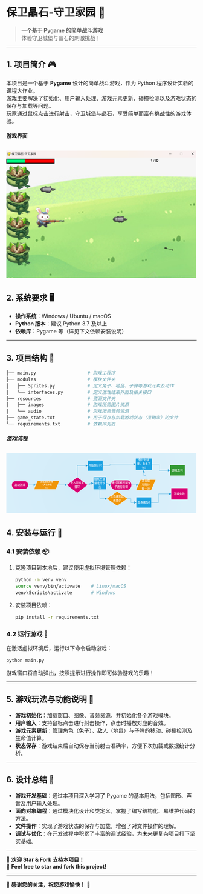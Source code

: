 # 保卫晶石-守卫家园 🌟

> **一个基于 Pygame 的简单战斗游戏**  
> 体验守卫城堡与晶石的刺激挑战！

---

## 1. 项目简介 🎮

本项目是一个基于 **Pygame** 设计的简单战斗游戏，作为 Python 程序设计实验的课程大作业。  
游戏主要解决了初始化、用户输入处理、游戏元素更新、碰撞检测以及游戏状态的保存与加载等问题。  
玩家通过鼠标点击进行射击，守卫城堡与晶石，享受简单而富有挑战性的游戏体验。

#### 游戏界面

## ![image](https://github.com/xi029/CrystalGuard/blob/main/img/image.png)

## 2. 系统要求 🖥️

- **操作系统**：Windows / Ubuntu / macOS
- **Python 版本**：建议 Python 3.7 及以上
- **依赖库**：Pygame 等（详见下文依赖安装说明）

---

## 3. 项目结构 📁

```bash
├── main.py                   # 游戏主程序
├── modules                   # 模块文件夹
│   ├── Sprites.py            # 定义兔子、地鼠、子弹等游戏元素及动作
│   └── interfaces.py         # 定义游戏结束界面及相关接口
├── resources                 # 资源文件夹
│   ├── images                # 游戏所需图片资源
│   └── audio                 # 游戏所需音频资源
├── game_state.txt            # 用于保存与加载游戏状态（准确率）的文件
└── requirements.txt          # 依赖库列表
```

##### 游戏流程

## ![image](https://github.com/xi029/CrystalGuard/blob/main/img/image0.png)

## 4. 安装与运行 🚀

### 4.1 安装依赖 📦

1. 克隆项目到本地后，建议使用虚拟环境管理依赖：
   ```bash
   python -m venv venv
   source venv/bin/activate    # Linux/macOS
   venv\Scripts\activate       # Windows
   ```
2. 安装项目依赖：
   ```bash
   pip install -r requirements.txt
   ```

### 4.2 运行游戏 🎲

在激活虚拟环境后，运行以下命令启动游戏：

```bash
python main.py
```

游戏窗口将自动弹出，按照提示进行操作即可体验游戏的乐趣！

---

## 5. 游戏玩法与功能说明 🎯

- **游戏初始化**：加载窗口、图像、音频资源，并初始化各个游戏模块。
- **用户输入**：支持鼠标点击进行射击操作，点击时播放对应的音效。
- **游戏元素更新**：管理角色（兔子）、敌人（地鼠）与子弹的移动、碰撞检测及生命值计算。
- **状态保存**：游戏结束后自动保存当前射击准确率，方便下次加载或数据统计分析。

---

## 6. 设计总结 📝

- **游戏开发基础**：通过本项目深入学习了 Pygame 的基本用法，包括图形、声音及用户输入处理。
- **面向对象编程**：通过模块化设计和类定义，掌握了编写结构化、易维护代码的方法。
- **文件操作**：实现了游戏状态的保存与加载，增强了对文件操作的理解。
- **调试与优化**：在开发过程中积累了丰富的调试经验，为未来更复杂项目打下坚实基础。

---

🚀 **欢迎 Star & Fork 支持本项目！**  
🚀 **Feel free to star and fork this project!**

---

💖 **感谢您的关注，祝您游戏愉快！** 💖
